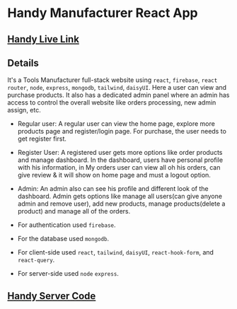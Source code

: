 # Handy Manufacturer React App

## [Handy Live Link](https://handy-b2384.web.app/)

## Details

It's a Tools Manufacturer full-stack website using `react`, `firebase`, `react router`, `node`, `express`, `mongodb`, `tailwind`, `daisyUI`. Here a user can view and purchase products. It also has a dedicated admin panel where an admin has access to control the overall website like orders processing, new admin assign, etc.

- Regular user: A regular user can view the home page, explore more products page and register/login page. For purchase, the user needs to get register first.

- Register User: A registered user gets more options like order products and manage dashboard. In the dashboard, users have personal profile with his information, in My orders user can view all oh his orders, can give review & it will show on home page and must a logout option.

- Admin: An admin also can see his profile and different look of the dashboard. Admin gets options like manage all users(can give anyone admin and remove user), add new products, manage products(delete a product) and manage all of the orders.

- For authentication used `firebase`.
- For the database used `mongodb`.
- For client-side used `react`, `tailwind`, `daisyUI`, `react-hook-form`, and `react-query`.
- For server-side used `node` `express`.

## [Handy Server Code](https://github.com/EkramH/handy-server-side)
